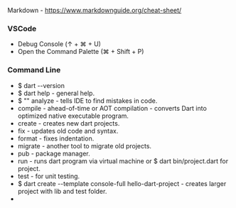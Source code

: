 Markdown - https://www.markdownguide.org/cheat-sheet/
### VSCode

- Debug Console (↑ +  ⌘ + U)
- Open the Command Palette (⌘ + Shift + P) 

### Command Line

- $ dart --version
- $ dart help    - general help.
- $ "" analyze    - tells IDE to find mistakes in code. 
-  compile     - ahead-of-time or AOT compilation - converts Dart into optimized native executable program. 
-  create      - creates new dart projects. 
-  fix         - updates old code and syntax. 
-  format      -  fixes indentation. 
-  migrate     - another tool to migrate old projects. 
-  pub         - package manager.
-  run         - runs dart program via virtual machine or $  dart bin/project.dart for project. 
-  test        - for unit testing.
- $ dart create --template console-full hello-dart-project - creates larger project with lib and test folder.
-  
